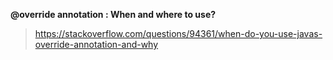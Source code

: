 **@override annotation : When and where to use?**
> https://stackoverflow.com/questions/94361/when-do-you-use-javas-override-annotation-and-why
